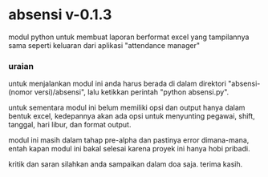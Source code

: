 absensi v-0.1.3
===============
modul python untuk membuat laporan berformat excel yang tampilannya sama seperti keluaran dari aplikasi "attendance manager"


### uraian
untuk menjalankan modul ini anda harus berada di dalam direktori "absensi-(nomor versi)/absensi", lalu ketikkan perintah "python absensi.py".

untuk sementara modul ini belum memiliki opsi dan output hanya dalam bentuk excel, kedepannya akan ada opsi untuk menyunting pegawai, shift, tanggal, hari libur, dan format output.

modul ini masih dalam tahap pre-alpha dan pastinya error dimana-mana, entah kapan modul ini bakal selesai karena proyek ini hanya hobi pribadi.

kritik dan saran silahkan anda sampaikan dalam doa saja. terima kasih.